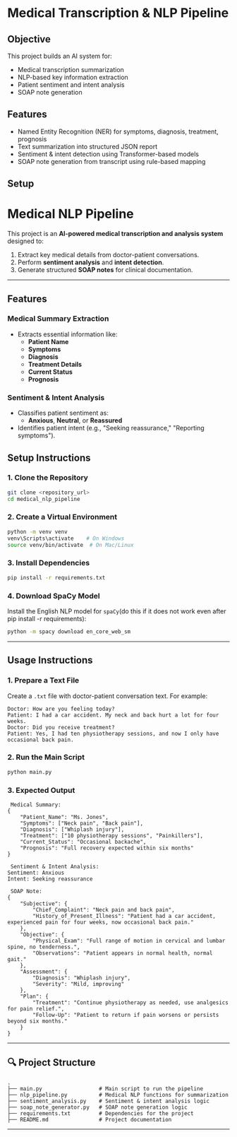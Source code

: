 # Medical Transcription & NLP Pipeline

## Objective
This project builds an AI system for:
- Medical transcription summarization
- NLP-based key information extraction
- Patient sentiment and intent analysis
- SOAP note generation

## Features
- Named Entity Recognition (NER) for symptoms, diagnosis, treatment, prognosis
- Text summarization into structured JSON report
- Sentiment & intent detection using Transformer-based models
- SOAP note generation from transcript using rule-based mapping

## Setup

# Medical NLP Pipeline

This project is an **AI-powered medical transcription and analysis system** designed to:

1. Extract key medical details from doctor-patient conversations.  
2. Perform **sentiment analysis** and **intent detection**.  
3. Generate structured **SOAP notes** for clinical documentation.  

---

##  Features

###  **Medical Summary Extraction**
- Extracts essential information like:
  - **Patient Name**
  - **Symptoms**
  - **Diagnosis**
  - **Treatment Details**
  - **Current Status**
  - **Prognosis**

###  **Sentiment & Intent Analysis**
- Classifies patient sentiment as:
  - **Anxious**, **Neutral**, or **Reassured**
- Identifies patient intent (e.g., "Seeking reassurance," "Reporting symptoms").


##  Setup Instructions

### 1. **Clone the Repository**
```bash
git clone <repository_url>
cd medical_nlp_pipeline
```

### 2. **Create a Virtual Environment**
```bash
python -m venv venv
venv\Scripts\activate    # On Windows
source venv/bin/activate  # On Mac/Linux
```

### 3. **Install Dependencies**
```bash
pip install -r requirements.txt
```

### 4. **Download SpaCy Model**
Install the English NLP model for `spaCy`(do this if it does not work even after pip install -r requirements):
```bash
python -m spacy download en_core_web_sm
```

---

##  Usage Instructions

### 1. **Prepare a Text File**
Create a `.txt` file with doctor-patient conversation text. For example:
```
Doctor: How are you feeling today?
Patient: I had a car accident. My neck and back hurt a lot for four weeks.
Doctor: Did you receive treatment?
Patient: Yes, I had ten physiotherapy sessions, and now I only have occasional back pain.
```

### 2. **Run the Main Script**
```bash
python main.py
```

### 3. **Expected Output**
```
 Medical Summary:
{
    "Patient_Name": "Ms. Jones",
    "Symptoms": ["Neck pain", "Back pain"],
    "Diagnosis": ["Whiplash injury"],
    "Treatment": ["10 physiotherapy sessions", "Painkillers"],
    "Current_Status": "Occasional backache",
    "Prognosis": "Full recovery expected within six months"
}

 Sentiment & Intent Analysis:
Sentiment: Anxious
Intent: Seeking reassurance

 SOAP Note:
{
    "Subjective": {
        "Chief_Complaint": "Neck pain and back pain",
        "History_of_Present_Illness": "Patient had a car accident, experienced pain for four weeks, now occasional back pain."
    },
    "Objective": {
        "Physical_Exam": "Full range of motion in cervical and lumbar spine, no tenderness.",
        "Observations": "Patient appears in normal health, normal gait."
    },
    "Assessment": {
        "Diagnosis": "Whiplash injury",
        "Severity": "Mild, improving"
    },
    "Plan": {
        "Treatment": "Continue physiotherapy as needed, use analgesics for pain relief.",
        "Follow-Up": "Patient to return if pain worsens or persists beyond six months."
    }
}
```

---

## 🔍 Project Structure
```
.
├── main.py                  # Main script to run the pipeline
├── nlp_pipeline.py          # Medical NLP functions for summarization
├── sentiment_analysis.py    # Sentiment & intent analysis logic
├── soap_note_generator.py   # SOAP note generation logic
├── requirements.txt         # Dependencies for the project
├── README.md                # Project documentation
```

---


